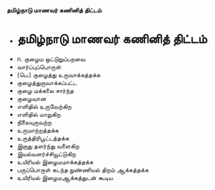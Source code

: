 **தமிழ்நாடு மாணவர் கணினித் திட்டம்**
- # தமிழ்நாடு மாணவர் கணினித் திட்டம்
- n. குழைம ஒட்டுறுப்பறவை
- வார்ப்புப்பொருள்
- (பெ.) குழைத்து உருவாக்கத்தக்க
- குழைத்துருவாக்கப்பட்ட
- குழை மக்கலை சார்ந்த
- குழைவான
- எளிதில் உருவேற்கிற
- எளிதில் மாறுகிற
- நிலையுருவற்ற
- உருமாற்றத்தக்க
- உருத்திரிபூட்டத்தக்க
- இறாது தளர்ந்து வளைகிற
- இயல்வளர்ச்சியூட்டுகிற
- உயிரியல் இழைமமாக்கத்தக்க
- பருப்பொருள் கடந்த நுண்ணியல் திறம் ஆக்கத்தக்க
- உயிரியல் இழைமஆக்கத்துடன் கூடிய.

